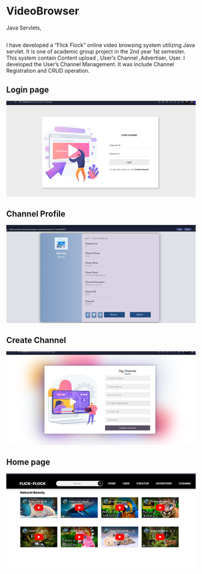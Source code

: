 # VideoBrowser
Java Servlets,
##
 I have developed a “Flick Flock” online video browsing system utilizing Java servlet. It is one of academic group project in the 2nd year 1st semester. This system contain Content upload , User’s Channel ,Advertiser, User. I developed the User’s Channel Management. It was include  Channel Registration and CRUD operation.  

## Login page
![image alert](https://github.com/AvishkaRodrigooo/VideoBrowser/blob/main/LoginPage.png)

## Channel Profile
![image alert](https://github.com/AvishkaRodrigooo/VideoBrowser/blob/main/ChannelProfile.png)

## Create Channel
![image alert](https://github.com/AvishkaRodrigooo/VideoBrowser/blob/main/CreateChannel.png)

## Home page
![image alert](https://github.com/AvishkaRodrigooo/VideoBrowser/blob/main/Home.png)





